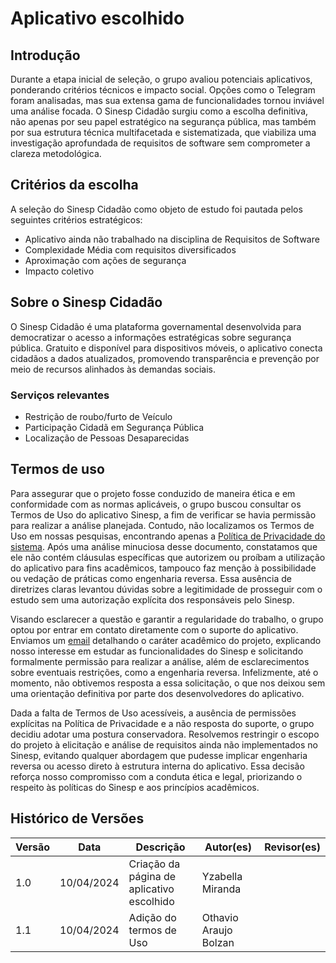 # Aplicativo escolhido

## Introdução
Durante a etapa inicial de seleção, o grupo avaliou potenciais aplicativos, ponderando critérios técnicos e impacto social. Opções como o Telegram foram analisadas, mas sua extensa gama de funcionalidades tornou inviável uma análise focada. O Sinesp Cidadão surgiu como a escolha definitiva, não apenas por seu papel estratégico na segurança pública, mas também por sua estrutura técnica multifacetada e sistematizada, que viabiliza uma investigação aprofundada de requisitos de software sem comprometer a clareza metodológica.

## Critérios da escolha
A seleção do Sinesp Cidadão como objeto de estudo foi pautada pelos seguintes critérios estratégicos:
- Aplicativo ainda não trabalhado na disciplina de Requisitos de Software
- Complexidade Média com requisitos diversificados
- Aproximação com ações de segurança
- Impacto coletivo

## Sobre o Sinesp Cidadão
O Sinesp Cidadão é uma plataforma governamental desenvolvida para democratizar o acesso a informações estratégicas sobre segurança pública. Gratuito e disponível para dispositivos móveis, o aplicativo conecta cidadãos a dados atualizados, promovendo transparência e prevenção por meio de recursos alinhados às demandas sociais.

### Serviços relevantes
- Restrição de roubo/furto de Veículo
- Participação Cidadã em Segurança Pública
- Localização de Pessoas Desaparecidas

## Termos de uso
Para assegurar que o projeto fosse conduzido de maneira ética e em conformidade com as normas aplicáveis, o grupo buscou consultar os Termos de Uso do aplicativo Sinesp, a fim de verificar se havia permissão para realizar a análise planejada. Contudo, não localizamos os Termos de Uso em nossas pesquisas, encontrando apenas a [Política de Privacidade do sistema](https://agente.sinesp.gov.br/politica-privacidade/). Após uma análise minuciosa desse documento, constatamos que ele não contém cláusulas específicas que autorizem ou proíbam a utilização do aplicativo para fins acadêmicos, tampouco faz menção à possibilidade ou vedação de práticas como engenharia reversa. Essa ausência de diretrizes claras levantou dúvidas sobre a legitimidade de prosseguir com o estudo sem uma autorização explícita dos responsáveis pelo Sinesp.

Visando esclarecer a questão e garantir a regularidade do trabalho, o grupo optou por entrar em contato diretamente com o suporte do aplicativo. Enviamos um [email](../assets/pdf/termos-de-uso.pdf) detalhando o caráter acadêmico do projeto, explicando nosso interesse em estudar as funcionalidades do Sinesp e solicitando formalmente permissão para realizar a análise, além de esclarecimentos sobre eventuais restrições, como a engenharia reversa. Infelizmente, até o momento, não obtivemos resposta a essa solicitação, o que nos deixou sem uma orientação definitiva por parte dos desenvolvedores do aplicativo.

Dada a falta de Termos de Uso acessíveis, a ausência de permissões explícitas na Política de Privacidade e a não resposta do suporte, o grupo decidiu adotar uma postura conservadora. Resolvemos restringir o escopo do projeto à elicitação e análise de requisitos ainda não implementados no Sinesp, evitando qualquer abordagem que pudesse implicar engenharia reversa ou acesso direto à estrutura interna do aplicativo. Essa decisão reforça nosso compromisso com a conduta ética e legal, priorizando o respeito às políticas do Sinesp e aos princípios acadêmicos.

## Histórico de Versões

| Versão | Data | Descrição | Autor(es) | Revisor(es) |
|--------|------|-----------|-----------|-------------|
| 1.0 | 10/04/2024 | Criação da página de aplicativo escolhido | Yzabella Miranda |  
| 1.1 | 10/04/2024 | Adição do termos de Uso | Othavio Araujo Bolzan |  |
